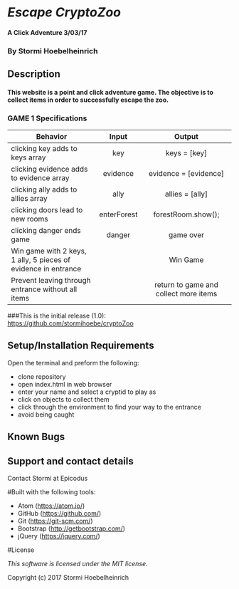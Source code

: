 # _Escape CryptoZoo_

#### A Click Adventure 3/03/17

### By Stormi Hoebelheinrich

## Description

#### This website is a point and click adventure game. The objective is to collect items in order to successfully escape the zoo.

### GAME 1 Specifications

| Behavior |   Input   |   Output   |
|----------|:---------:|:----------:|
| clicking key adds to keys array | key| keys = [key] |
| clicking evidence adds to evidence array | evidence | evidence = [evidence] |
| clicking ally adds to allies array | ally| allies = [ally] |
| clicking doors lead to new rooms | enterForest| forestRoom.show();|
| clicking danger ends game | danger| game over |
| Win game with 2 keys, 1 ally, 5 pieces of evidence in entrance | | Win Game |
| Prevent leaving through entrance without all items | | return to game and collect more items|

###This is the initial release (1.0):
https://github.com/stormihoebe/cryptoZoo


## Setup/Installation Requirements
Open the terminal and preform the following:
* clone repository
* open index.html in web browser
* enter your name and select a cryptid to play as
* click on objects to collect them
* click through the environment to find your way to the entrance
* avoid being caught

## Known Bugs


## Support and contact details

Contact Stormi at Epicodus

#Built with the following tools:

* Atom (https://atom.io/)
* GitHub (https://github.com/)
* Git (https://git-scm.com/)
* Bootstrap (http://getbootstrap.com/)
* jQuery (https://jquery.com/)

#License

*This software is licensed under the MIT license.*

Copyright (c) 2017 Stormi Hoebelheinrich
